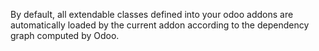 By default, all extendable classes defined into your odoo addons are
automatically loaded by the current addon according to the dependency
graph computed by Odoo.
